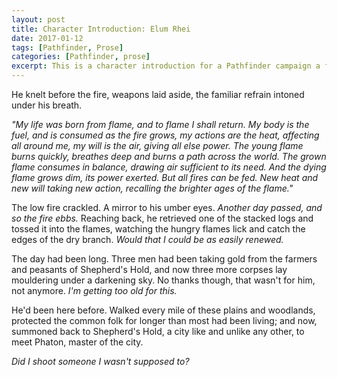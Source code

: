 ```yaml
---
layout: post
title: Character Introduction: Elum Rhei
date: 2017-01-12
tags: [Pathfinder, Prose]
categories: [Pathfinder, prose]
excerpt: This is a character introduction for a Pathfinder campaign a friend is running, Elum Rhei is an Ifrit Dune Drifter (Cavalier Archetype) and I thought I'd write a little prose to get into character. :)
---
```


He knelt before the fire, weapons laid aside, the familiar refrain intoned under his breath.

_"My life was born from flame, and to flame I shall return.
My body is the fuel, and is consumed as the fire grows, my actions are the heat, affecting all around me, my will is the air, giving all else power.
The young flame burns quickly, breathes deep and burns a path across the world.
The grown flame consumes in balance, drawing air sufficient to its need.
And the dying flame grows dim, its power exerted.
But all fires can be fed. New heat and new will taking new action, recalling the brighter ages of the flame."_

The low fire crackled. A mirror to his umber eyes. _Another day passed, and so the fire ebbs._ Reaching back, he retrieved one of the stacked logs and tossed it into the flames, watching the hungry flames lick and catch the edges of the dry branch. _Would that I could be as easily renewed._

The day had been long. Three men had been taking gold from the farmers and peasants of Shepherd's Hold, and now three more corpses lay mouldering under a darkening sky. No thanks though, that wasn't for him, not anymore. _I'm getting too old for this._

He'd been here before. Walked every mile of these plains and woodlands, protected the common folk for longer than most had been living; and now, summoned back to Shepherd's Hold, a city like and unlike any other, to meet Phaton, master of the city.

_Did I shoot someone I wasn't supposed to?_
